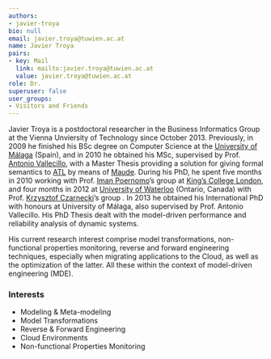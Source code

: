 ```yaml
---
authors:
- javier-troya
bio: null
email: javier.troya@tuwien.ac.at
name: Javier Troya
pairs:
- key: Mail
  link: mailto:javier.troya@tuwien.ac.at
  value: javier.troya@tuwien.ac.at
role: Dr.
superuser: false
user_groups:
- Visitors and Friends
---
```


Javier Troya is a postdoctoral researcher in the Business Informatics Group at the Vienna Unviersity of Technology since October 2013. Previously, in 2009 he finished his BSc degree on Computer Science at the [University of Málaga](http://www.uma.es/?set_language=en) (Spain), and in 2010 he obtained his MSc, supervised by Prof. [Antonio Vallecillo](http://www.lcc.uma.es/%7Eav), with a Master Thesis providing a solution for giving formal semantics to [ATL](http://www.eclipse.org/atl/) by means of [Maude](http://maude.cs.uiuc.edu/). During his PhD, he spent five months in 2010 working with Prof. [Iman Poernomo](http://www.dcs.kcl.ac.uk/staff/iman/)’s group at [King’s College London](http://www.kcl.ac.uk/index.aspx), and four months in 2012 at [University of Waterloo](http://uwaterloo.ca/) (Ontario, Canada) with Prof. [Krzysztof Czarnecki](http://gsd.uwaterloo.ca/kczarnec)’s group . In 2013 he obtained his International PhD with honours at University of Málaga, also supervised by Prof. Antonio Vallecillo. His PhD Thesis dealt with the model-driven performance and reliability analysis of dynamic systems.

His current research interest comprise model transformations, non-functional properties monitoring, reverse and forward engineering techniques, especially when migrating applications to the Cloud, as well as the optimization of the latter. All these within the context of model-driven engineering (MDE).

### Interests

*   Modeling &amp; Meta-modeling
*   Model Transformations
*   Reverse &amp; Forward Engineering
*   Cloud Environments
*   Non-functional Properties Monitoring